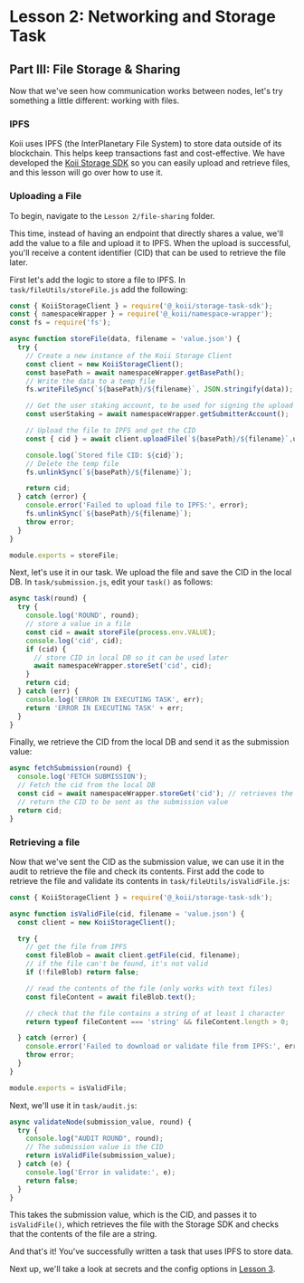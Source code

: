 # Lesson 2: Networking and Storage Task

## Part III: File Storage & Sharing

Now that we've seen how communication works between nodes, let's try something a little different: working with files.

### IPFS

Koii uses IPFS (the InterPlanetary File System) to store data outside of its blockchain. This helps keep transactions fast and cost-effective. We have developed the [Koii Storage SDK](https://www.npmjs.com/package/@_koii/storage-task-sdk) so you can easily upload and retrieve files, and this lesson will go over how to use it.

### Uploading a File

To begin, navigate to the `Lesson 2/file-sharing` folder.

This time, instead of having an endpoint that directly shares a value, we'll add the value to a file and upload it to IPFS. When the upload is successful, you'll receive a content identifier (CID) that can be used to retrieve the file later.

First let's add the logic to store a file to IPFS. In `task/fileUtils/storeFile.js` add the following:

```javascript
const { KoiiStorageClient } = require('@_koii/storage-task-sdk');
const { namespaceWrapper } = require('@_koii/namespace-wrapper');
const fs = require('fs');

async function storeFile(data, filename = 'value.json') {
  try {
    // Create a new instance of the Koii Storage Client
    const client = new KoiiStorageClient();
    const basePath = await namespaceWrapper.getBasePath();
    // Write the data to a temp file
    fs.writeFileSync(`${basePath}/${filename}`, JSON.stringify(data));

    // Get the user staking account, to be used for signing the upload request
    const userStaking = await namespaceWrapper.getSubmitterAccount();

    // Upload the file to IPFS and get the CID
    const { cid } = await client.uploadFile(`${basePath}/${filename}`,userStaking);

    console.log(`Stored file CID: ${cid}`);
    // Delete the temp file
    fs.unlinkSync(`${basePath}/${filename}`);

    return cid;
  } catch (error) {
    console.error('Failed to upload file to IPFS:', error);
    fs.unlinkSync(`${basePath}/${filename}`);
    throw error;
  }
}

module.exports = storeFile;
```

Next, let's use it in our task. We upload the file and save the CID in the local DB. In `task/submission.js`, edit your `task()` as follows:

```javascript
async task(round) {
  try {
    console.log('ROUND', round);
    // store a value in a file
    const cid = await storeFile(process.env.VALUE);
    console.log('cid', cid);
    if (cid) {
      // store CID in local DB so it can be used later
      await namespaceWrapper.storeSet('cid', cid);
    }
    return cid;
  } catch (err) {
    console.log('ERROR IN EXECUTING TASK', err);
    return 'ERROR IN EXECUTING TASK' + err;
  }
}
```

Finally, we retrieve the CID from the local DB and send it as the submission value:

```javascript
async fetchSubmission(round) {
  console.log('FETCH SUBMISSION');
  // Fetch the cid from the local DB
  const cid = await namespaceWrapper.storeGet('cid'); // retrieves the value
  // return the CID to be sent as the submission value
  return cid;
}
```

### Retrieving a file

Now that we've sent the CID as the submission value, we can use it in the audit to retrieve the file and check its contents. First add the code to retrieve the file and validate its contents in `task/fileUtils/isValidFile.js`:

```javascript
const { KoiiStorageClient } = require('@_koii/storage-task-sdk');

async function isValidFile(cid, filename = 'value.json') {
  const client = new KoiiStorageClient();

  try {
    // get the file from IPFS
    const fileBlob = await client.getFile(cid, filename);
    // if the file can't be found, it's not valid
    if (!fileBlob) return false;

    // read the contents of the file (only works with text files)
    const fileContent = await fileBlob.text();

    // check that the file contains a string of at least 1 character
    return typeof fileContent === 'string' && fileContent.length > 0;

  } catch (error) {
    console.error('Failed to download or validate file from IPFS:', error);
    throw error;
  }
}

module.exports = isValidFile;
```

Next, we'll use it in `task/audit.js`:

```javascript
async validateNode(submission_value, round) {
  try {
    console.log("AUDIT ROUND", round);
    // The submission value is the CID
    return isValidFile(submission_value);
  } catch (e) {
    console.log('Error in validate:', e);
    return false;
  }
}
```

This takes the submission value, which is the CID, and passes it to `isValidFile()`, which retrieves the file with the Storage SDK and checks that the contents of the file are a string.

And that's it! You've successfully written a task that uses IPFS to store data.

Next up, we'll take a look at secrets and the config options in [Lesson 3](../Lesson%203/README.md).
